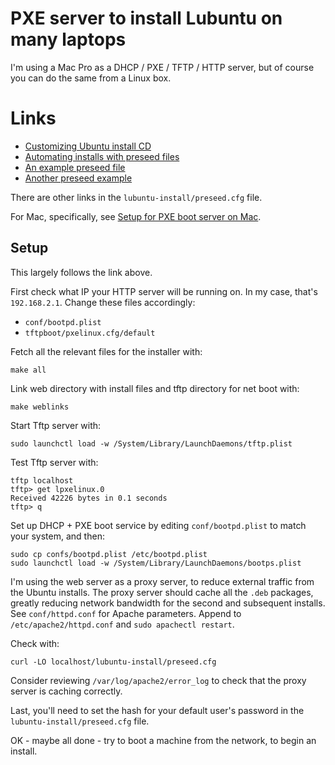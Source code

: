 # PXE server to install Lubuntu on many laptops

I'm using a Mac Pro as a DHCP / PXE / TFTP / HTTP server, but of course you can
do the same from a Linux box.

# Links

* [Customizing Ubuntu install
  CD](https://help.ubuntu.com/community/InstallCDCustomization)
* [Automating installs with preseed
  files](https://help.ubuntu.com/lts/installation-guide/amd64/apb.html)
* [An example preseed
  file](https://github.com/core-process/linux-unattended-installation/blob/master/ubuntu/18.04/custom/preseed.cfg)
* [Another preseed
  example](https://f-o.org.uk/2017/automating-debian-installation-using-preseeding.html)

There are other links in the `lubuntu-install/preseed.cfg` file.

For Mac, specifically, see [Setup for PXE boot server on
Mac](http://hints.macworld.com/article.php?story=20130625164022823).

## Setup

This largely follows the link above.

First check what IP your HTTP server will be running on.  In my case, that's
`192.168.2.1`.  Change these files accordingly:

* `conf/bootpd.plist`
* `tftpboot/pxelinux.cfg/default`

Fetch all the relevant files for the installer with:

```
make all
```

Link web directory with install files and tftp directory for net boot with:

```
make weblinks
```

Start Tftp server with:

```
sudo launchctl load -w /System/Library/LaunchDaemons/tftp.plist
```

Test Tftp server with:

```
tftp localhost
tftp> get lpxelinux.0
Received 42226 bytes in 0.1 seconds
tftp> q
```

Set up DHCP + PXE boot service by editing `conf/bootpd.plist` to match your system, and then:

```
sudo cp confs/bootpd.plist /etc/bootpd.plist
sudo launchctl load -w /System/Library/LaunchDaemons/bootps.plist
```

I'm using the web server as a proxy server, to reduce external traffic from the Ubuntu installs.  The proxy server should cache all the `.deb` packages, greatly reducing network bandwidth for the second and subsequent installs. See `conf/httpd.conf` for Apache parameters.  Append to `/etc/apache2/httpd.conf` and `sudo apachectl restart`.

Check with:

```
curl -LO localhost/lubuntu-install/preseed.cfg
```

Consider reviewing `/var/log/apache2/error_log` to check that the proxy server is caching correctly.

Last, you'll need to set the hash for your default user's password in the `lubuntu-install/preseed.cfg` file.

OK - maybe all done - try to boot a machine from the network, to begin an install.
